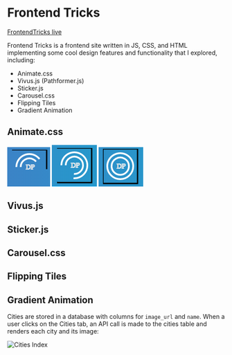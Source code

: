 # Frontend Tricks

[FrontendTricks live][heroku]

[heroku]: https://dylanpeterson18.github.io/Frontend_Tricks/

Frontend Tricks is a frontend site written in JS, CSS, and HTML implementing some cool design features and functionality that I explored, including:

- Animate.css
- Vivus.js (Pathformer.js)
- Sticker.js
- Carousel.css
- Flipping Tiles
- Gradient Animation


## Animate.css
![Logo](screenshots/logo_begin.png)
![Logo](screenshots/logo_middle.png)
![Logo](screenshots/logo_end.png)

## Vivus.js

## Sticker.js

## Carousel.css

## Flipping Tiles

## Gradient Animation



Cities are stored in a database with columns for `image_url` and `name`. When a user clicks on the Cities tab, an API call is made to the cities table and renders each city and its image:

![Cities Index](docs/wireframes/city_index.png)
